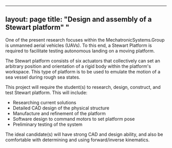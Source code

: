 
---
layout: page
title: "Design and assembly of a Stewart platform"
"
---

One of the present research focuses within the MechatronicSystems.Group is unmanned aerial vehicles (UAVs). To this end, a Stewart Platform is required to facilitate testing autonomous landing on a moving platform.

The Stewart platform consists of six actuators that collectively can set an arbitrary position and orientation of a rigid body within the platform's workspace. This type of platform is to be used to emulate the motion of a sea vessel during rough sea states.

This project will require the student(s) to research, design, construct, and test Stewart platform. This will include:

<ul>
  <li>Researching current solutions</li>
  <li>Detailed CAD design of the physical structure</li>
  <li>Manufacture and refinement of the platform</li>
  <li>Software design to command motors to set platform pose</li>
  <li>Preliminary testing of the system</li>
</ul>

The ideal candidate(s) will have strong CAD and design ability, and also be comfortable with determining and using forward/inverse kinematics.

